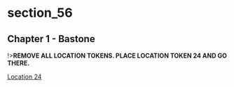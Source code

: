 
# section_56

## Chapter 1 - Bastone

!>**REMOVE ALL LOCATION TOKENS. PLACE LOCATION TOKEN 24 AND GO THERE.**

[Location 24](output/chapter1/section_71.md)


